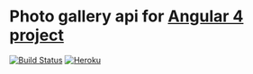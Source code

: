 # Photo gallery api for [Angular 4 project](https://github.com/slenderock/angular4_photo-gallery)

[![Build Status](https://travis-ci.org/slenderock/rails-api_photo-gallery.svg?branch=master)](https://travis-ci.org/slenderock/rails-api_photo-gallery)
[![Heroku](https://heroku-badge.herokuapp.com/?app=heroku-badge)](https://api-photo-gallery.herokuapp.com/)
